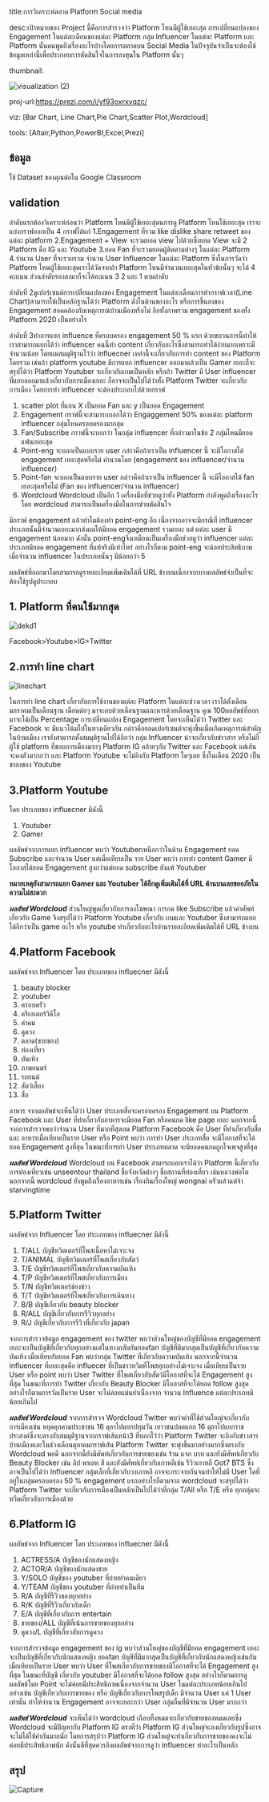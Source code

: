 title:การวิเคราะห์ตลาด Platform Social media

desc:เป้าหมายของ Project นี้คือการสำรวจว่า Platform ไหนมีผู้ใช้เยอะสุด การเปลี่ยนแปลงของ Engagement ในแต่ละเดือนของแต่ละ Platform กลุ่ม Influencer ในแต่ละ Platform และ Platform นั้นคนพูดถึงเรื่องอะไรบ้างโดยการตลาดบน Social Media ในปัจจุบันจำเป็นจะต้องใช้ข้อมูลเหล่านี้เพื่อประกอบการตัดสินใจในการลงทุนใน Platform นั้นๆ

thumbnail:

![visualization (2)](https://user-images.githubusercontent.com/83722061/117236122-4bf79480-ae52-11eb-9b88-7ee53474a3f1.png)

proj-url:https://prezi.com/i/yf93oxrxvqzc/

viz: [Bar Chart, Line Chart,Pie Chart,Scatter Plot,Wordcloud]

tools: [Altair,Python,PowerBI,Excel,Prezi]

## ข้อมูล
ใช้ Dataset ของคุณต่อใน Google Classroom
## validation
ลำดับแรกต้องวิเคราะห์ก่อนว่า Platform ไหนมีผู้ใช้เยอะสุดนการดู Platform ไหนใช้เยอะสุด เราจะแบ่งกราฟออกเป็น 4 กราฟได้แก่ 1.Engagement ที่รวม like dislike share retweet ของแต่ละ platform 2.Engagement + View จะรวมยอด view ไปด้วยซึ่งยอด View จะมี 2 Platform คือ IG และ Youtube 3.ยอด Fan ที่จะรวมยอดผู้ติดตามต่างๆ ในแต่ละ Platform 4.จำนวน User ที่จะรวบรวม จำนวน User Influencer ในแต่ละ Platform
ซึ่งในการวัดว่า Platform ไหนผู้ใช้เยอะสุดเราได้วัดจากถ้า Platform ไหนมีจำนวนเยอะสุดในหัวข้อนั้นๆ จะได้ 4 คะแนน ส่วนลำดับรองลงมาก็จะได้คะแนน 3 2 และ 1 ตามลำดับ 

ลำดับที่ 2ดูเปอร์เซนต์การเปลี่ยนแปลงของ Engagement ในแต่ละเดือนการทำกราฟเวลา(Line Chart)สามารถใช้เป็นหลักฐานได้ว่า Platform ดังในด้านของอะไร หรือการขึ้นลงของ Engagement สอดคล้องกับเหตุการณ์บ้านเมืองหรือไม่ อีกทั้งภาพรวม engagement ของทั้ง Platform 2020 เป็นอย่างไร

ลำดับที่ 3ทำการแยก influence ที่ครอบครอง engagement 50 % แรก ด้วยขบวนการนี้ทำให้เราสามารถแยกได้ว่า influencer คนนี้ทำ content เกี่ยวกับอะไรซึ่งสามารถทำได้ง่ายมากเพราะมีจำนวนน้อย โดยผมสมมุติฐานไว้ว่า influecner เหล่านี้จะเกี่ยวกับการทำ content ของ Platform โดยรวม
เช่นถ้า platform youtube มีการแยก influencer ออกมาแล้วเป็น Gamer เยอะก็จะสรุปได้ว่า Platform Youtuber จะเกี่ยวกับเกมเป็นหลัก หรือถ้า Twitter มี User influencer ที่แยกออกมาแล้วเกี่ยวกับการเมืองเยอะ ก็อาจจะเป็นไปได้ว่าทั้ง Platform Twitter จะเกี่ยวกับ การเมือง
โดยการทำ influencer จะต้องประกอบไปด้วยกราฟ 
1. scatter plot ที่แกน X เป็นยอด Fan และ y เป็นยอด Engagement
2. Engagement กราฟนี้จะสามารถบอกได้ว่า Engaggement 50% ของแต่ละ platform influencer กลุ่มไหนครอบครองมากสุด
3. Fan/Subscribe กราฟนี้จะบอกว่า ในกลุ่ม influencer ที่กล่าวมาในข้อ 2 กลุ่มไหนมียอดแฟนเยอะสุด
4. Point-eng จะบอกเป็นแบบราย user กล่าวคือถ้าเราเป็น influencer นี้ จะมีโอกาสได้ engagement เยอะสุดหรือไม่ คำนวนโดย (engagement ของ influencer/จำนวน influencer)
5. Point-fan จะบอกเป็นแบบราย user กล่าวคือถ้าเราเป็น influencer นี้ จะมีโอกาสได้ fan เยอะสุดหรือไม่ (Fan ของ influencer/จำนวน influencer)
6. Wordcloud Wordcloud เป็นอีก 1 เครื่องมือที่ช่วยดูว่าทั้ง Platform กำลังพูดถึงเรื่องอะไร โดย wordcloud สามารถเป็นเครื่องมือในการช่วยตัดสินใจ

มีกราฟ engagement แล้วทำไมต้องทำ point-eng อีก เนื่องจากอาจจะมีกรณีที่ influencer ประเภทนั้นมีจำนวนเยอะมากส่งผลให้มียอด engagement รวมเยอะ แต่ แต่ละ user มี engagement น้อยมาก ดังนั้น point-engจึงเหมือนเป็นเครื่องมือช่วยดูว่า influencer แต่ละประเภทมียอด engagement ที่แท้จริงมีเท่าไหร่
อย่างไรก็ตาม point-eng จะด้อยประสิทธิภาพ เมื่อจำนวน influencer ในประเภทนั้นๆ มีน้อยกว่า 5

ผลลัพธ์ที่ออกมาโดยสามารถดูรายละเอียดเพิ่มเติมได้ที่ URL ข้างบนเนื่องจากบางผลลัพธ์จำเป็นที่จะต้องใช้รูปดูประกอบ
## 1. Platform ที่คนใช้มากสุด
![dekd1](https://user-images.githubusercontent.com/83722061/117239304-bca1af80-ae58-11eb-901b-1a0129df66aa.PNG)

Facebook>Youtube>IG>Twitter
## 2.การทำ line chart 
![linechart](https://user-images.githubusercontent.com/83722061/117256436-e49f0c00-ae74-11eb-93c4-e9494f8d4891.PNG)

ในการทำ line chart เกี่ยวกับการใช้งานของแต่ละ Platform ในแต่ละช่วงเวลา เราได้ตั้งเดือนมกราคมเป็นเดือนฐาน เดือนต่อๆ มาจะลบด้วยเดือนฐานและหารด้วยเดือนฐาน คูณ 100ผลลัพธ์ที่ออกมาจะได้เป็น Percentage การเปลี่ยนแปลง Engagement โดยจะเห็นได้ว่า Twitter และ Facebook จะ
มีแนวโน้มไปในทางเดียวกัน กล่าวคือยอดเปอร์เซนต์จะพุ่งขึ้นเมื่อเกิดเหตุการณ์สำคัญในบ้านเมือง เรายังสามารถตั้งสมมุติฐานไปได้อีกว่า กลุ่ม Influencer น่าจะเกี่ยวกับข่าวสาร หรือไม่ก็ผู้ใช้ platform ที่ชอบการเมืองมากๆ Platform IG คล้ายๆกับ Twitter และ Facebook แต่เส้นจะคงตัวมากกว่า และ Platform
Youtube จะไม่อิงกับ Platform ใดๆเลย ซึ่งในเดือน 2020 เป็นขาลงของ Youtube
## 3.Platform Youtube
โดย ประเภทของ influecner มีดังนี้
1. Youtuber
2. Gamer

ผลลัพธ์จากการแยก influencer พบว่า Youtuberเหนือกว่าในด้าน Engagement ยอด Subscribe และจำนวน User แต่เมื่อเทียบเป็น ราย User พบว่า การทำ content Gamer มีโอกาสได้ยอด Engagement สูงกว่าแต่ยอด subscribe ยังแพ้ Youtuber 

****หมายเหตุยังสามารถแยก Gamer และ Youtuber ได้อีกดูเพิ่มเติมได้ที่ URL ด้านบนเลยขออภัยในความไม่สะดวก****

***ผลลัพธ์ Wordcloud*** ส่วนใหญ่พูดเกี่ยวกับการลงโฆษณา การกด like Subscribe แล้วคำศัพท์เกี่ยวกับ Game
จึงสรุปได้ว่า Platform Youtube เกี่ยวกับ เกมและ Youtuber ซึ่งสามารถแยกได้อีกว่าเป็น game อะไร หรือ youtube ทำเกี่ยวกับอะไรอ่านรายละอียดเพิ่มเติมได้ที่ URL ข้างบน
## 4.Platform Facebook
ผลลัพธ์จาก Influencer
โดย ประเภทของ influecner มีดังนี้
1. beauty blocker
2. youtuber
3. ครอบครัว
4. ครีเอเตอร์วิดีโอ
5. คำคม
6. ดูดวง
7. ตลาด(ขายของ)
8. ท่องเที่ยว
9. บันเทิง
10. ภาพยนตร์
11. รถยนต์
12. สัตว์เลี้ยง
13. สื่อ

อาหาร จากผลลัพธ์จะเห็นได้ว่า User ประเภทสื่อจะครอบครอง Engagement บน Platform Facebook และ User ที่ทำเกี่ยวกับอาหารจะมียอด Fan หรือคนกด like page เยอะ นอกจากนี้จากการสำรวจพบว่าจำนวน User ที่มากที่สุดบน Platform 
Facebook คือ User ที่ทำเกี่ยวกับสื่อ และ อาหารเมื่อเทียบเป็นราย User หรือ Point พบว่า การทำ User ประเภทสื่อ จะมีโอกาสที่จะได้ยอด Engagement สูงที่สุด ในขณะที่การทำ User ประเภทตลาด จะมียอดคนกดถูกใจเพจสูงที่สุด

***ผลลัพธ์ Wordcloud*** Wordcloud บน Facebook สามารถบอกเราได้ว่า Platform นี้เกี่ยวกับการท่องเที่ยวเช่น
unseentour thailand ชื่อจังหวัดต่างๆ ชื่อสถานที่ท่องเที่ยว เช่นหลวงพ่อโต นอกจากนี้ wordcloud ยังพูดถึงเรื่องอาหารเช่น เรื่องกินเรื่องใหญ่ wongnai ครัวแล้วแต่จ้า starvingtime

## 5.Platform Twitter 
ผลลัพธ์จาก Influencer
โดย ประเภทของ influecner มีดังนี้
1. T/ALL  บัญชีทวิตเตอร์ที่โพสเนื้อหาไม่เจาะจง
2. T/ANIMAL บัญชีทวิตเตอร์ที่โพสเกี่ยวกับสัตว์
3. T/E  บัญชีทวิตเตอร์ที่โพสเกี่ยวกับความบันเทิง
4. T/P  บัญชีทวิตเตอร์ที่โพสเกี่ยวกับการเมือง
5. T/N  บัญชีทวิตเตอร์ช่องข่าว
6. T/T  บัญชีทวิตเตอร์ที่โพสเกี่ยวกับการเดินทาง
7. B/B  บัญชีเกี่ยวกับ beauty blocker
8. R/ALL บัญชีเกี่ยวกับการรีวิวทุกอย่าง
9. R/J  บัญชีเกี่ยวกับการรีวิวที่เกี่ยวกับ japan

จากการสำรวจข้อมูล engagement ของ twitter พบว่าส่วนใหญ่ของบัญชีที่มียอด engagement เยอะจะเป็นบัญชีที่เกี่ยวกับทุกอย่างแต่ในทางกลับกันยอดfan บัญชีที่มีมากสุดเป็นบัญชีที่เกี่ยวกับความบันเทิง 
เมื่อเทียบกับยอด Fan พบว่ากลุ่ม Twitter ที่เกี่ยวกับความบันเทิง นอกจากนี้จำนวน influencer ที่เยอะสุดคือ influecer ที่เป็นชาวทวีตที่โพสทุกอย่างไม่เจาะจง
เมื่อเทียบเป็นราย User หรือ point พบว่า User Twitter ที่โพสเกี่ยวกับสัตว์มีโอกาสที่จะได้ Engagement สูงที่สุด ในขณะที่การทำ Twitter เกี่ยวกับ Beauty Blocker มีโอกาสที่จะได้ยอด follow สูงสุด
อย่างไรก็ตามการวัดเป็นราย User จะไม่ค่อยแม่นยำเนื่องจาก จำนวน Influence แต่ละประเภทมีน้อยเกินไป

***ผลลัพธ์ Wordcloud*** จากการสำรวจ Wordcloud Twitter พบว่าคำที่ใช้ส่วนใหญ่จะเกี่ยวกับการเมืองเช่น หยุดคุกคามประชาชน 16 ตุลาไปแยกปทุมวัน เยาวชนปลดแอก 16 ตุลาไปแยกราชประสงค์ซึ่งจะตรงกับสมมุติฐานจากกราฟเส้นหน้า3 ที่บอกไว้ว่า Platform Twitter 
จะอิงกับข่าวสารบ้านเมืองและในช่วงเดือนตุลาคมกราฟเส้น Platform Twitter จะพุ่งขึ้นมาอย่างมากซึ่งตรงกับ Wordcloud พอดี นอกจากนี้ยังมีศัพท์เกี่ยวกับการขายของเช่น ร้าน แจก บาท  และยังมีศัพท์เกี่ยวกับ Beauty Blocker เช่น ลิป พาเลท สี และยังมีศัพท์เกี่ยวกับเกาหลีเช่น รีวิวเกาหลี Got7 BTS ซึ่งอาจเป็นไปได้ว่า Influencer 
กลุ่มเล็กที่เกี่ยวกับวงเกาหลี อาจจะกระจายกันจนทำให้ไม่มี User ใดที่อยู่ในกลุ่มครอบครอง 50 % engagement แรกอย่างไรก็ตามจาก wordcloud 
จะสรุปได้ว่า Platform Twitter จะเกี่ยวกับการเมืองเป็นหลักเป็นไปได้ว่าที่กลุ่ม T/All หรือ T/E หรือ ทุกกลุ่มจะทวีตเกี่ยวกับการเมืองด้วย
## 6.Platform IG
ผลลัพธ์จาก Influencer
โดย ประเภทของ influecner มีดังนี้
1. ACTRESS/A บัญชีของนักแสดงหญิง
2. ACTOR/A บัญชีของนักแสดงชาย
3. Y/SOLO บัญชีของ youtuber ที่ถ่ายทำคนเดียว
4. Y/TEAM บัญชีของ youtuber ที่ถ่ายทำเป็นทีม
5. R/A บัญชีที่รีวิวของทุกอย่าง
6. R/K บัญชีที่รีวิวเกี่ยวกับเด็ก
7. E/A บัญชีที่เกี่ยวกับการ entertain
8. ขายของ/ALL บัญชีที่เน้นการขายของทุกอย่าง
9. ดูดวง/L บัญชีที่เกี่ยวกับการดูดวง

จากการสำรวจข้อมูล engagement ของ ig พบว่าส่วนใหญ่ของบัญชีที่มียอด engagement เยอะจะเป็นบัญชีที่เกี่ยวกับนักแสดงหญิง 
ยอดfan บัญชีที่มีมากสุดเป็นบัญชีที่เกี่ยวกับนักแสดงหญิงเช่นกัน
เมื่อเทียบเป็นราย User พบว่า User ที่โพสเกี่ยวกับการขายของมีโอกาสที่จะได้ Engagement สูงที่สุด ในขณะที่บัญชี เกี่ยวกับ youtuber มีโอกาสที่จะได้ยอด follow สูงสุด
อย่างไรก็ตามการดูผลลัพธ์โดย Point จะไม่ค่อยมีประสิทธิภาพเนื่องจากจำนวน User ในแต่ละประเภทน้อยเกินไป อย่างเช่น บัญชีเกี่ยวกับการขายของ หรือ บัญชีเกี่ยวกับการโพสรูปเด็ก มีจำนวน User แค่ 1 User เท่านั้น ทำให้จำนวน Engagement อาจจะเยอะกว่า User กลุ่มอื่นที่มีจำนวน User มากกว่า

***ผลลัพธ์ Wordcloud*** จะเห็นได้ว่า wordcloud เกือบที้งหมดจะเกี่ยวกับขายของหมดเลยซึ่ง Wordcloud จะมีปัญหากับ Platform IG ตรงที่ว่า Platform IG ส่วนใหญ่จะลงเกี่ยวกับรูปซึ่งอาจจะไม่ได้ใช้คำกันมากนัก โดยการสรุปว่า Platform IG ส่วนใหญ่จะทำเกี่ยวกับการขายของคงจะไม่ค่อยมีประสิทธิภาพนัก ดังนั้นดีที่สุดควรอิงผลลัพธ์จากการดูว่า influencer ทำอะไรเป็นหลัก
## สรุป
![Capture](https://user-images.githubusercontent.com/83722061/117255798-46ab4180-ae74-11eb-885e-90f83be0fde4.PNG)



